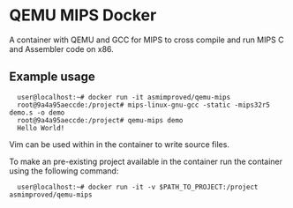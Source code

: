 # QEMU MIPS Docker

A container with QEMU and GCC for MIPS to cross compile and run MIPS C and Assembler code on x86.

## Example usage


```
  user@localhost:~# docker run -it asmimproved/qemu-mips
  root@9a4a95aeccde:/project# mips-linux-gnu-gcc -static -mips32r5  demo.s -o demo
  root@9a4a95aeccde:/project# qemu-mips demo
  Hello World!
```

Vim can be used within in the container to write source files.

To make an pre-existing project available in the container run the container using the following command:
```
  user@localhost:~# docker run -it -v $PATH_TO_PROJECT:/project asmimproved/qemu-mips
```
